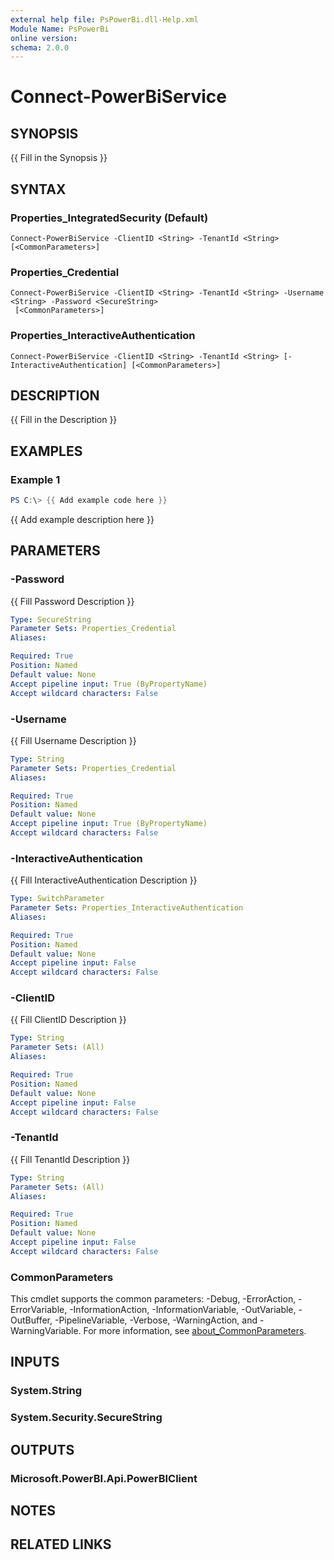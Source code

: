 ```yaml
---
external help file: PsPowerBi.dll-Help.xml
Module Name: PsPowerBi
online version:
schema: 2.0.0
---
```


# Connect-PowerBiService

## SYNOPSIS
{{ Fill in the Synopsis }}

## SYNTAX

### Properties_IntegratedSecurity (Default)
```
Connect-PowerBiService -ClientID <String> -TenantId <String> [<CommonParameters>]
```

### Properties_Credential
```
Connect-PowerBiService -ClientID <String> -TenantId <String> -Username <String> -Password <SecureString>
 [<CommonParameters>]
```

### Properties_InteractiveAuthentication
```
Connect-PowerBiService -ClientID <String> -TenantId <String> [-InteractiveAuthentication] [<CommonParameters>]
```

## DESCRIPTION
{{ Fill in the Description }}

## EXAMPLES

### Example 1
```powershell
PS C:\> {{ Add example code here }}
```

{{ Add example description here }}

## PARAMETERS

### -Password
{{ Fill Password Description }}

```yaml
Type: SecureString
Parameter Sets: Properties_Credential
Aliases:

Required: True
Position: Named
Default value: None
Accept pipeline input: True (ByPropertyName)
Accept wildcard characters: False
```

### -Username
{{ Fill Username Description }}

```yaml
Type: String
Parameter Sets: Properties_Credential
Aliases:

Required: True
Position: Named
Default value: None
Accept pipeline input: True (ByPropertyName)
Accept wildcard characters: False
```

### -InteractiveAuthentication
{{ Fill InteractiveAuthentication Description }}

```yaml
Type: SwitchParameter
Parameter Sets: Properties_InteractiveAuthentication
Aliases:

Required: True
Position: Named
Default value: None
Accept pipeline input: False
Accept wildcard characters: False
```

### -ClientID
{{ Fill ClientID Description }}

```yaml
Type: String
Parameter Sets: (All)
Aliases:

Required: True
Position: Named
Default value: None
Accept pipeline input: False
Accept wildcard characters: False
```

### -TenantId
{{ Fill TenantId Description }}

```yaml
Type: String
Parameter Sets: (All)
Aliases:

Required: True
Position: Named
Default value: None
Accept pipeline input: False
Accept wildcard characters: False
```

### CommonParameters
This cmdlet supports the common parameters: -Debug, -ErrorAction, -ErrorVariable, -InformationAction, -InformationVariable, -OutVariable, -OutBuffer, -PipelineVariable, -Verbose, -WarningAction, and -WarningVariable. For more information, see [about_CommonParameters](http://go.microsoft.com/fwlink/?LinkID=113216).

## INPUTS

### System.String

### System.Security.SecureString

## OUTPUTS

### Microsoft.PowerBI.Api.PowerBIClient

## NOTES

## RELATED LINKS
